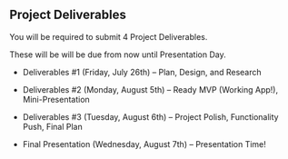 ## Project Deliverables

You will be required to submit 4 Project Deliverables.

These will be will be due from now until Presentation Day.

* Deliverables #1 (Friday, July 26th) – Plan, Design, and Research

* Deliverables #2 (Monday, August 5th) – Ready MVP (Working App!), Mini-Presentation

* Deliverables #3 (Tuesday, August 6th) – Project Polish, Functionality Push, Final Plan 

* Final Presentation (Wednesday, August 7th) – Presentation Time!